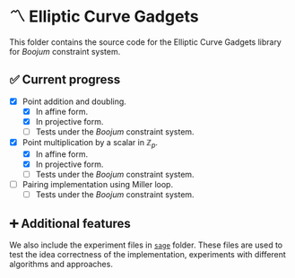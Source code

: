 # :part_alternation_mark: Elliptic Curve Gadgets

This folder contains the source code for the Elliptic Curve Gadgets library for _Boojum_ constraint system.

## :white_check_mark: Current progress

- [x] Point addition and doubling.
  - [x] In affine form.
  - [x] In projective form.
  - [ ] Tests under the _Boojum_ constraint system.
- [x] Point multiplication by a scalar in $\mathbb{Z}_p$.
  - [x] In affine form.
  - [x] In projective form.
  - [ ] Tests under the _Boojum_ constraint system.
- [ ] Pairing implementation using Miller loop.
  - [ ] Tests under the _Boojum_ constraint system.

## :heavy_plus_sign: Additional features

We also include the experiment files in [`sage`](sage) folder. These files are used to test the idea correctness of the implementation, experiments with different algorithms and approaches.
